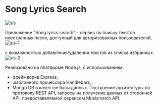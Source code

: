 # Song Lyrics Search

![sls](https://user-images.githubusercontent.com/74065243/108002899-0caf6980-7002-11eb-9a6a-9aaa31ec3365.png)

Приложение "Song lyrics search" - сервис по поиску текстов иностранных песен, доступный для авторизованных пользователей,
![sls-1](https://user-images.githubusercontent.com/74065243/108002900-0d480000-7002-11eb-96b1-0a10e8a8a027.gif)

с возможностью добавления/удаления текстов из списка избранных.
![sls-2](https://user-images.githubusercontent.com/74065243/108002903-0de09680-7002-11eb-8266-b659e6c45ce3.gif)

Реализовано на платформе Node.js, 
с использованием:
- фреймворка Express,
- шаблонного процессора Handlebars,
- Mongo DB в качестве базы данных.
Построение архитектуры по протоколу REST API, запросы на получение данных от сторонней API, предоставвляемой сервисом Musixmatch API.
